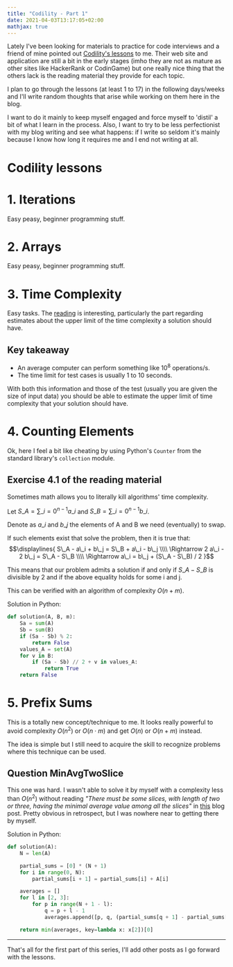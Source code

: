```yaml
---
title: "Codility - Part 1"
date: 2021-04-03T13:17:05+02:00
mathjax: true
---
```


Lately I've been looking for materials to practice for code interviews and a
friend of mine pointed out [Codility's lessons](
https://app.codility.com/programmers/lessons/1-iterations/) to me.
Their web site and application are still a bit in the early stages (imho they
are not as mature as other sites like HackerRank or CodinGame) but one
really nice thing that the others lack is the reading material they provide
for each topic.

I plan to go through the lessons (at least 1 to 17) in the following
days/weeks and I'll write random thoughts that arise while working on them
here in the blog.

I want to do it mainly to keep myself engaged and force myself to
'distil' a bit of what I learn in the process. Also, I want to try to be less
perfectionist with my blog writing and see what happens: if I write so
seldom it's mainly because I know how long it requires me and I end not
writing at all.

# Codility lessons
# 1. Iterations
Easy peasy, beginner programming stuff.

# 2. Arrays
Easy peasy, beginner programming stuff.

# 3. Time Complexity
Easy tasks. The [reading](https://codility.com/media/train/1-TimeComplexity.pdf)
is interesting, particularly the part regarding estimates about the upper limit
of the time complexity a solution should have.

## Key takeaway
- An average computer can perform something like $10^8$ operations/s.
- The time limit for test cases is usually 1 to 10 seconds.

With both this information and those of the test (usually you are given the
size of input data) you should be able to estimate the upper limit of time
complexity that your solution should have.

# 4. Counting Elements
Ok, here I feel a bit like cheating by using Python's `Counter` from
the standard library's `collection` module.

## Exercise 4.1 of the reading material
Sometimes math allows you to literally kill algorithms' time complexity.

Let $S\_{A} = \sum\_{i=0}^{n-1} a\_i$ and $S\_{B} = \sum\_{i=0}^{n-1} b\_i$.

Denote as $a\_i$ and $b\_j$ the elements of A and B we need (eventually) to swap.

If such elements exist that solve the problem, then it is true that:
$$\displaylines{
S\_A - a\_i + b\_j = S\_B + a\_i - b\_j \\\\
\Rightarrow 2 a\_i - 2 b\_j = S\_A - S\_B \\\\
\Rightarrow a\_i = b\_j + (S\_A - S\_B) / 2
}$$

This means that our problem admits a solution if and only if $S\_A - S\_B$ is
divisible by 2 and if the above equality holds for some i and j.

This can be verified with an algorithm of complexity $O(n+m)$.


Solution in Python:
```python
def solution(A, B, m):
    Sa = sum(A)
    Sb = sum(B)
    if (Sa - Sb) % 2:
        return False
    values_A = set(A)
    for v in B:
        if (Sa - Sb) // 2 + v in values_A:
            return True
    return False
```

# 5. Prefix Sums
This is a totally new concept/technique to me. It looks really powerful to
avoid complexity $O(n^2)$ or $O(n \cdot m)$ and get $O(n)$ or $O(n+m)$
instead.

The idea is simple but I still need to acquire the skill to recognize problems
where this technique can be used.

## Question MinAvgTwoSlice
This one was hard. I wasn't able to solve it by myself with a complexity
less than $O(n^2)$ without reading *"There must be some slices, with length of
two or three, having the minimal average value among all the slices"* in
[this](https://codesays.com/2014/solution-to-min-avg-two-slice-by-codility/)
blog post. Pretty obvious in retrospect, but I was nowhere near to getting
there by myself.

Solution in Python:
```python
def solution(A):
    N = len(A)

    partial_sums = [0] * (N + 1)
    for i in range(0, N):
        partial_sums[i + 1] = partial_sums[i] + A[i]

    averages = []
    for l in [2, 3]:
        for p in range(N + 1 - l):
            q = p + l - 1
            averages.append([p, q, (partial_sums[q + 1] - partial_sums[p]) / l])

    return min(averages, key=lambda x: x[2])[0]
```

---

That's all for the first part of this series, I'll add other posts as I go
forward with the lessons.

